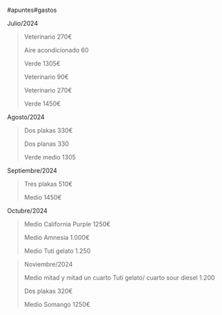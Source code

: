

#apuntes#gastos

Julio/2024

> Veterinario 270€
> 
> Aire acondicionado 60
> 
> Verde 1305€
> 
> Veterinario 90€
> 
> Veterinario 270€
> 
> Verde 1450€

Agosto/2024

> Dos plakas 330€
> 
> Dos planas 330
> 
> Verde medio 1305

Septiembre/2024

> Tres plakas 510€
> 
> Medio 1450€

Octubre/2024

> Medio California Purple 1250€
> 
> Medio Amnesia 1.000€
> 
> Medio Tuti gelato 1.250

> Noviembre/2024
> 
> Medio mitad y mitad un cuarto Tuti gelato/ cuarto sour diesel 1.200
> 
> Dos plakas 320€
> 
> Medio Somango 1250€